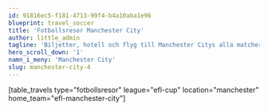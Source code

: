 ```yaml
---
id: 91816ec5-f181-4713-99f4-b4a10aba1e96
blueprint: travel_soccer
title: 'Fotbollsresor Manchester City'
author: little_admin
tagline: 'Biljetter, hotell och flyg till Manchester Citys alla matcher i EFL Cup'
hero_scroll_down: '1'
namn_i_meny: 'Manchester City'
slug: manchester-city-4
---
```

<p>[table_travels type="fotbollsresor" league="efl-cup" location="manchester" home_team="efl-manchester-city"]</p>
